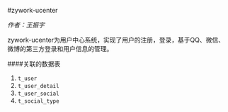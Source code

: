 #zywork-ucenter

*作者：王振宇*

zywork-ucenter为用户中心系统，实现了用户的注册，登录，基于QQ、微信、微博的第三方登录和用户信息的管理。

####关联的数据表

1. ```t_user```
2. ```t_user_detail```
3. ```t_user_social```
4. ```t_social_type```
